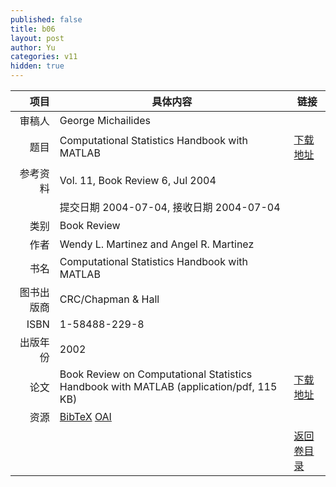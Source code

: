 ```yaml
---
published: false
title: b06
layout: post
author: Yu
categories: v11
hidden: true
---
```


| 项目 | 具体内容 | 链接 |
|---:|---|---|
| 审稿人 | George Michailides| |
| 题目 |Computational Statistics Handbook with MATLAB | [下载地址](http://www.jstatsoft.org/v11/b06/paper) |
| 参考资料 |Vol. 11, Book Review 6, Jul 2004 | |
| | 提交日期 2004-07-04, 接收日期 2004-07-04| | 
| 类别 | Book Review| |
| 作者 | Wendy L. Martinez and Angel R. Martinez| |
| 书名| Computational Statistics Handbook with MATLAB| |
| 图书出版商 | CRC/Chapman & Hall| |
| ISBN | 1-58488-229-8| |
| 出版年份 | 2002| |
| 论文 | Book Review on Computational Statistics Handbook with MATLAB  (application/pdf, 115 KB)| [下载地址](http://www.jstatsoft.org/v11/b06/paper) |
| 资源 | [BibTeX](http://www.jstatsoft.org/v11/b06/bibtex) [OAI](http://www.jstatsoft.org/oai?verb=GetRecord&identifier=oai.jstatsoft/v11/b06&prefix=oai_dc)| |
| |  | [返回卷目录]({{site.baseurl}}/volume/v11.html) |